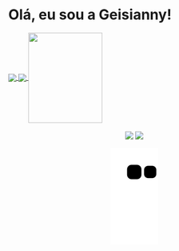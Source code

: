 <h1> Olá, eu sou a Geisianny! </h1>

<div>
  <a href="https://github.com/Geisianny">
  <img height="180em"   align="center" src="https://github-readme-stats.vercel.app/api?username=geisianny&show_icons=true&theme=jolly&include_all_commits=true&count_private=true"/>
  <img height="180em"  align="center" src="https://github-readme-stats.vercel.app/api/top-langs/?username=geisianny&&layout=compact&hide=shell&theme=jolly"/>
    
  <img height="180" align="center" width="148"  src="https://1.bp.blogspot.com/-u3TlCQosX8I/XhpYnVbHgGI/AAAAAAAAJ9w/SM1UiR3XOH0xc11GxeAq4C_PausJg7KIwCNcBGAsYHQ/s1600/Rrrrrrr-ghghghghgh%2521.gif">
</div>
<br>

<div  align="center">
  <a href="https://www.instagram.com/gee1sy/"_blank"><img src="https://img.shields.io/badge/-Instagram-%23E4405F?style=for-the-badge&logo=instagram&logoColor=white" target="_blank"></a>
  <a href="https://www.linkedin.com/in/geisianny-bernardo-37b8961a4/" target="_blank"><img src="https://img.shields.io/badge/-LinkedIn-%230077B5?style=for-the-badge&logo=linkedin&logoColor=white" target="_blank"></a> 
 
  ![Snake animation](https://github.com/geisianny/geisianny/blob/output/github-contribution-grid-snake.svg)
 
</div>
